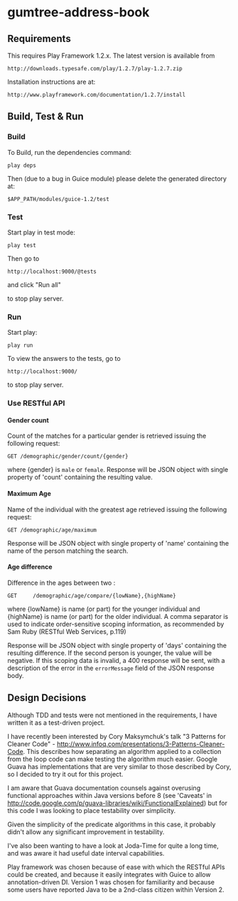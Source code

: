 gumtree-address-book
====================

## Requirements

This requires Play Framework 1.2.x. The latest version is available from

    http://downloads.typesafe.com/play/1.2.7/play-1.2.7.zip

Installation instructions are at:

    http://www.playframework.com/documentation/1.2.7/install


## Build, Test & Run

### Build
To Build, run the dependencies command:

    play deps
    
Then (due to a bug in Guice module) please delete the generated directory at:

	$APP_PATH/modules/guice-1.2/test
	
### Test

Start play in test mode:

	play test
	
Then go to
 
	http://localhost:9000/@tests

and click "Run all"

<CTRL-C> to stop play server.

### Run 
Start play:

	play run
	
To view the answers to the tests, go to 

	http://localhost:9000/

<CTRL-C> to stop play server.

### Use RESTful API

#### Gender count

Count of the matches for a particular gender is retrieved issuing the following request:

    GET /demographic/gender/count/{gender}
    
where {gender} is `male` or `female`. Response will be JSON object with single property of 'count' containing the resulting value.

#### Maximum Age

Name of the individual with the greatest age retrieved issuing the following request:

    GET	/demographic/age/maximum
    
Response will be JSON object with single property of 'name' containing the name of the person matching the search.

#### Age difference

Difference in the ages between two :

    GET		/demographic/age/compare/{lowName},{highName}
    
where {lowName} is name (or part) for the younger individual and {highName} is name (or part) for the older individual. 
A comma separator is used to indicate order-sensitive scoping information, as recommended by Sam Ruby (RESTful Web Services, p.119)

Response will be JSON object with single property of 'days' containing the resulting difference. If the second person is younger, the value will be negative.
If this scoping data is invalid, a 400 response will be sent, with a description of the error in the `errorMessage` field of the JSON response body.  

## Design Decisions

Although TDD and tests were not mentioned in the requirements, I have written it as a test-driven project.

I have recently been interested by Cory Maksymchuk's talk "3 Patterns for Cleaner Code" - http://www.infoq.com/presentations/3-Patterns-Cleaner-Code.
This describes how separating an algorithm applied to a collection from the loop code can make testing the algorithm much easier. 
Google Guava has implementations that are very similar to those described by Cory, so I decided to try it out for this project.

I am aware that Guava documentation counsels against overusing functional approaches within Java versions before 8 
(see 'Caveats' in http://code.google.com/p/guava-libraries/wiki/FunctionalExplained) but for this code I was looking to place testability over simplicity.

Given the simplicity of the predicate algorithms in this case, it probably didn't allow any significant improvement in testability.

I've also been wanting to have a look at Joda-Time for quite a long time, and was aware it had useful date interval capabilities.

Play framework was chosen because of ease with which the RESTful APIs could be created, and because it easily integrates with 
Guice to allow annotation-driven DI. 
Version 1 was chosen for familiarity and because some users have reported Java to be a 2nd-class citizen within Version 2.
